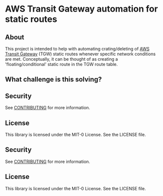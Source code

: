# AWS Transit Gateway automation for static routes

## About
This project is intended to help with automating crating/deleting of [AWS Transit Gateway](https://aws.amazon.com/transit-gateway/) (TGW) static routes whenever specific network conditions are met. Conceptually, it can be thought of as creating a 'floating/conditional' static route in the TGW route table.

## What challenge is this solving?



## Security

See [CONTRIBUTING](CONTRIBUTING.md#security-issue-notifications) for more information.

## License

This library is licensed under the MIT-0 License. See the LICENSE file.

## Security

See [CONTRIBUTING](CONTRIBUTING.md#security-issue-notifications) for more information.

## License

This library is licensed under the MIT-0 License. See the LICENSE file.
